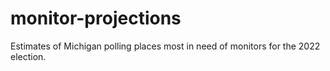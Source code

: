 # monitor-projections
Estimates of Michigan polling places most in need of monitors for the 2022 election. 
